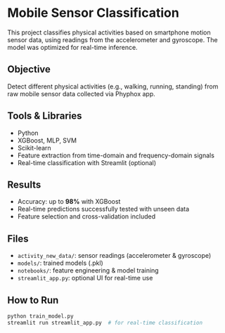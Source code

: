 # Mobile Sensor Classification

This project classifies physical activities based on smartphone motion sensor data, using readings from the accelerometer and gyroscope. The model was optimized for real-time inference.

## Objective
Detect different physical activities (e.g., walking, running, standing) from raw mobile sensor data collected via Phyphox app.

## Tools & Libraries
- Python
- XGBoost, MLP, SVM
- Scikit-learn
- Feature extraction from time-domain and frequency-domain signals
- Real-time classification with Streamlit (optional)

## Results
- Accuracy: up to **98%** with XGBoost
- Real-time predictions successfully tested with unseen data
- Feature selection and cross-validation included

## Files
- `activity_new_data/`: sensor readings (accelerometer & gyroscope)
- `models/`: trained models (.pkl)
- `notebooks/`: feature engineering & model training
- `streamlit_app.py`: optional UI for real-time use

## How to Run
```bash
python train_model.py
streamlit run streamlit_app.py  # for real-time classification
